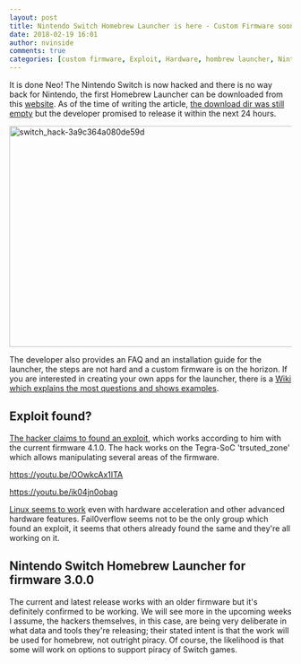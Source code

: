 ```yaml
---
layout: post
title: Nintendo Switch Homebrew Launcher is here - Custom Firmware soon?!
date: 2018-02-19 16:01
author: nvinside
comments: true
categories: [custom firmware, Exploit, Hardware, hombrew launcher, Nintendo Switch]
---
```

It is done Neo! The Nintendo Switch is now hacked and there is no way back for Nintendo, the first Homebrew Launcher can be downloaded from this <a href="https://switchbrew.github.io/nx-hbl/" target="_blank" rel="noopener">website</a>. As of the time of writing the article, <a href="http://switchbrew.org/index.php?title=Homebrew_Applications" target="_blank" rel="noopener">the download dir was still empty</a> but the developer promised to release it within the next 24 hours.

<img class="alignnone size-full wp-image-2905" src="https://chefkochblog.files.wordpress.com/2018/02/switch_hack-3a9c364a080de59d.png" alt="switch_hack-3a9c364a080de59d" width="700" height="394" />

<!--more-->

The developer also provides an FAQ and an installation guide for the launcher, the steps are not hard and a custom firmware is on the horizon. If you are interested in creating your own apps for the launcher, there is a <a href="http://switchbrew.org/index.php?title=Setting_up_Development_Environment" target="_blank" rel="noopener">Wiki which explains the most questions and shows examples</a>.

<h2>Exploit found?</h2>

<a href="https://twitter.com/SciresM/status/964619151913336833" target="_blank" rel="noopener">The hacker claims to found an exploit</a>, which works according to him with the current firmware 4.1.0. The hack works on the Tegra-SoC 'trsuted_zone' which allows manipulating several areas of the firmware.

https://youtu.be/OOwkcAx1ITA

https://youtu.be/ik04jn0obag

<a href="https://t.co/NMnBq61tOM" target="_blank" rel="noopener">Linux seems to work</a> even with hardware acceleration and other advanced hardware features. Fail0verflow seems not to be the only group which found an exploit, it seems that others already found the same and they're all working on it.

<h2>Nintendo Switch Homebrew Launcher for firmware 3.0.0</h2>

The current and latest release works with an older firmware but it's definitely confirmed to be working. We will see more in the upcoming weeks I assume, the hackers themselves, in this case, are being very deliberate in what data and tools they're releasing; their stated intent is that the work will be used for homebrew, not outright piracy. Of course, the likelihood is that some will work on options to support piracy of Switch games.
